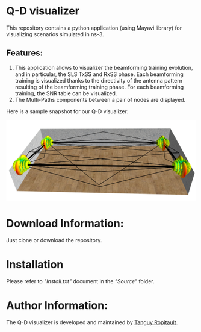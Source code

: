 # Q-D visualizer
This repository contains a python application (using Mayavi library) for visualizing scenarios simulated in ns-3. 

## Features:
1. This application allows to visualizer the beamforming training evolution, and in particular, the SLS TxSS and RxSS phase. Each beamforming training is visualized thanks to the directivity of the antenna pattern resulting of the beamforming training phase. For each beamforming training, the SNR table can be visualized. 
1. The Multi-Paths components between a pair of nodes are displayed.


Here is a sample snapshot for our Q-D visualizer:

![Snapshot for our Codebook Generator App](qdSnapshot.png)

# Download Information:
Just clone or download the repository.

# Installation
Please refer to *"Install.txt"* document in the *"Source"* folder.

# Author Information:
The Q-D visualizer is developed and maintained by [Tanguy Ropitault](https://www.nist.gov/people/tanguy-ropitault).

